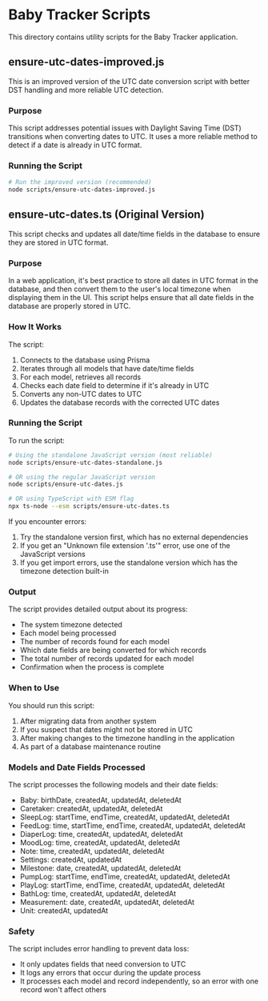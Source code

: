 # Baby Tracker Scripts

This directory contains utility scripts for the Baby Tracker application.

## ensure-utc-dates-improved.js

This is an improved version of the UTC date conversion script with better DST handling and more reliable UTC detection.

### Purpose

This script addresses potential issues with Daylight Saving Time (DST) transitions when converting dates to UTC. It uses a more reliable method to detect if a date is already in UTC format.

### Running the Script

```bash
# Run the improved version (recommended)
node scripts/ensure-utc-dates-improved.js
```

## ensure-utc-dates.ts (Original Version)

This script checks and updates all date/time fields in the database to ensure they are stored in UTC format.

### Purpose

In a web application, it's best practice to store all dates in UTC format in the database, and then convert them to the user's local timezone when displaying them in the UI. This script helps ensure that all date fields in the database are properly stored in UTC.

### How It Works

The script:

1. Connects to the database using Prisma
2. Iterates through all models that have date/time fields
3. For each model, retrieves all records
4. Checks each date field to determine if it's already in UTC
5. Converts any non-UTC dates to UTC
6. Updates the database records with the corrected UTC dates

### Running the Script

To run the script:

```bash
# Using the standalone JavaScript version (most reliable)
node scripts/ensure-utc-dates-standalone.js

# OR using the regular JavaScript version
node scripts/ensure-utc-dates.js

# OR using TypeScript with ESM flag
npx ts-node --esm scripts/ensure-utc-dates.ts
```

If you encounter errors:

1. Try the standalone version first, which has no external dependencies
2. If you get an "Unknown file extension '.ts'" error, use one of the JavaScript versions
3. If you get import errors, use the standalone version which has the timezone detection built-in

### Output

The script provides detailed output about its progress:

- The system timezone detected
- Each model being processed
- The number of records found for each model
- Which date fields are being converted for which records
- The total number of records updated for each model
- Confirmation when the process is complete

### When to Use

You should run this script:

1. After migrating data from another system
2. If you suspect that dates might not be stored in UTC
3. After making changes to the timezone handling in the application
4. As part of a database maintenance routine

### Models and Date Fields Processed

The script processes the following models and their date fields:

- Baby: birthDate, createdAt, updatedAt, deletedAt
- Caretaker: createdAt, updatedAt, deletedAt
- SleepLog: startTime, endTime, createdAt, updatedAt, deletedAt
- FeedLog: time, startTime, endTime, createdAt, updatedAt, deletedAt
- DiaperLog: time, createdAt, updatedAt, deletedAt
- MoodLog: time, createdAt, updatedAt, deletedAt
- Note: time, createdAt, updatedAt, deletedAt
- Settings: createdAt, updatedAt
- Milestone: date, createdAt, updatedAt, deletedAt
- PumpLog: startTime, endTime, createdAt, updatedAt, deletedAt
- PlayLog: startTime, endTime, createdAt, updatedAt, deletedAt
- BathLog: time, createdAt, updatedAt, deletedAt
- Measurement: date, createdAt, updatedAt, deletedAt
- Unit: createdAt, updatedAt

### Safety

The script includes error handling to prevent data loss:

- It only updates fields that need conversion to UTC
- It logs any errors that occur during the update process
- It processes each model and record independently, so an error with one record won't affect others
